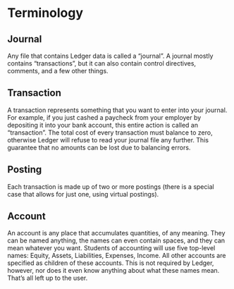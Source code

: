 # Terminology

## Journal

Any file that contains Ledger data is called a “journal”. A journal mostly contains “transactions”, but it can also contain control directives, comments, and a few other things.

## Transaction

A transaction represents something that you want to enter into your journal. For example, if you just cashed a paycheck from your employer by depositing it into your bank account, this entire action is called an “transaction”. The total cost of every transaction must balance to zero, otherwise Ledger will refuse to read your journal file any further. This guarantee that no amounts can be lost due to balancing errors.

## Posting

Each transaction is made up of two or more postings (there is a special case that allows for just one, using virtual postings).

## Account

An account is any place that accumulates quantities, of any meaning. They can be named anything, the names can even contain spaces, and they can mean whatever you want. Students of accounting will use five top-level names: Equity, Assets, Liabilities, Expenses, Income. All other accounts are specified as children of these accounts. This is not required by Ledger, however, nor does it even know anything about what these names mean. That’s all left up to the user.